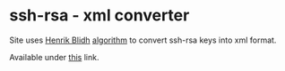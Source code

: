 # ssh-rsa - xml converter

Site uses [Henrik Blidh](https://gist.github.com/hbldh) [algorithm](https://gist.github.com/hbldh/1c99de93987cad0fe0b59983132b9f3c) to convert ssh-rsa keys into xml format.

Available under [this]() link.
